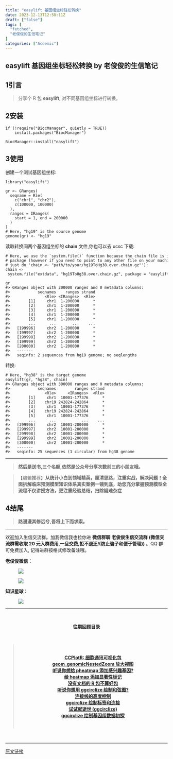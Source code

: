 ```yaml
---
title: "easylift 基因组坐标轻松转换"
date: 2023-12-13T12:58:11Z
draft: ["false"]
tags: [
  "fetched",
  "老俊俊的生信笔记"
]
categories: ["Acdemic"]
---
```

easylift 基因组坐标轻松转换 by 老俊俊的生信笔记
------
<div><section data-tool="mdnice编辑器" data-website="https://www.mdnice.com"><section><mp-common-profile data-pluginname="mpprofile" data-id="MzkyMTI1MTYxNA==" data-headimg="http://mmbiz.qpic.cn/mmbiz_png/G5jjcE4usey42oX5qyLTVibLRO9dz8ic5G4TpEHQc9rICYlpS4MHg6Et8cgXrQDqibvibXombicTro8t9cekJRlDBcw/0?wx_fmt=png" data-nickname="老俊俊的生信笔记" data-alias="JunJunLab" data-signature="老俊俊的生信技能和知识分享,我不是巨人,但你可以站在我的肩膀上更进一步!" data-from="0" data-is_biz_ban="0"></mp-common-profile></section><p><mpcps data-templateid="list" data-traceid="3d488af4-2799-4f11-b3ca-5ad11e471edd" data-goodssouce="1" data-pid="101_13893799" data-appuin="3921251614"></mpcps><span></span></p><h2 data-tool="mdnice编辑器"><span><span>1</span></span><span>引言</span><span></span></h2><blockquote data-tool="mdnice编辑器"><p>分享个 R 包 <strong>easylift</strong>, 对不同基因组坐标进行转换。</p></blockquote><h2 data-tool="mdnice编辑器"><span><span>2</span></span><span>安装</span><span></span></h2><pre data-tool="mdnice编辑器"><span></span><code><span>if</span> (!<span>require</span>(<span>"BiocManager"</span>, quietly = <span>TRUE</span>))<br>    install.packages(<span>"BiocManager"</span>)<br><br>BiocManager::install(<span>"easylift"</span>)<br></code></pre><h2 data-tool="mdnice编辑器"><span><span>3</span></span><span>使用</span><span></span></h2><p data-tool="mdnice编辑器">创建一个测试基因组坐标:</p><pre data-tool="mdnice编辑器"><span></span><code><span>library</span>(<span>"easylift"</span>)<br><br>gr &lt;- GRanges(<br>  seqname = Rle(<br>    c(<span>"chr1"</span>, <span>"chr2"</span>),<br>    c(<span>100000</span>, <span>100000</span>)<br>  ),<br>  ranges = IRanges(<br>    start = <span>1</span>, end = <span>200000</span><br>  )<br>)<br><span># Here, "hg19" is the source genome</span><br>genome(gr) &lt;- <span>"hg19"</span><br></code></pre><p data-tool="mdnice编辑器">读取转换间两个基因组坐标的 <strong>chain</strong> 文件,你也可以去 ucsc 下载:</p><pre data-tool="mdnice编辑器"><span></span><code><span># Here, we use the `system.file()` function because the chain file is in the</span><br><span># package (however if you need to point to any other file on your machine,</span><br><span># just do 'chain &lt;- "path/to/your/hg19ToHg38.over.chain.gz"'):</span><br>chain &lt;- system.file(<span>"extdata"</span>, <span>"hg19ToHg38.over.chain.gz"</span>, package = <span>"easylift"</span>)<br><br>gr<br><span>#&gt; GRanges object with 200000 ranges and 0 metadata columns:</span><br><span>#&gt;            seqnames    ranges strand</span><br><span>#&gt;               &lt;Rle&gt; &lt;IRanges&gt;  &lt;Rle&gt;</span><br><span>#&gt;        [1]     chr1  1-200000      *</span><br><span>#&gt;        [2]     chr1  1-200000      *</span><br><span>#&gt;        [3]     chr1  1-200000      *</span><br><span>#&gt;        [4]     chr1  1-200000      *</span><br><span>#&gt;        [5]     chr1  1-200000      *</span><br><span>#&gt;        ...      ...       ...    ...</span><br><span>#&gt;   [199996]     chr2  1-200000      *</span><br><span>#&gt;   [199997]     chr2  1-200000      *</span><br><span>#&gt;   [199998]     chr2  1-200000      *</span><br><span>#&gt;   [199999]     chr2  1-200000      *</span><br><span>#&gt;   [200000]     chr2  1-200000      *</span><br><span>#&gt;   -------</span><br><span>#&gt;   seqinfo: 2 sequences from hg19 genome; no seqlengths</span><br></code></pre><p data-tool="mdnice编辑器">转换:</p><pre data-tool="mdnice编辑器"><span></span><code><span># Here, "hg38" is the target genome</span><br>easylift(gr, <span>"hg38"</span>, chain)<br><span>#&gt; GRanges object with 300000 ranges and 0 metadata columns:</span><br><span>#&gt;            seqnames        ranges strand</span><br><span>#&gt;               &lt;Rle&gt;     &lt;IRanges&gt;  &lt;Rle&gt;</span><br><span>#&gt;        [1]     chr1  10001-177376      *</span><br><span>#&gt;        [2]    chr19 242824-242864      *</span><br><span>#&gt;        [3]     chr1  10001-177376      *</span><br><span>#&gt;        [4]    chr19 242824-242864      *</span><br><span>#&gt;        [5]     chr1  10001-177376      *</span><br><span>#&gt;        ...      ...           ...    ...</span><br><span>#&gt;   [299996]     chr2  10001-200000      *</span><br><span>#&gt;   [299997]     chr2  10001-200000      *</span><br><span>#&gt;   [299998]     chr2  10001-200000      *</span><br><span>#&gt;   [299999]     chr2  10001-200000      *</span><br><span>#&gt;   [300000]     chr2  10001-200000      *</span><br><span>#&gt;   -------</span><br><span>#&gt;   seqinfo: 25 sequences (1 circular) from hg38 genome</span><br></code></pre><hr data-tool="mdnice编辑器"><blockquote data-tool="mdnice编辑器"><p><strong>然后是送书,三个名额,依然是公众号分享次数前三的小朋友哦。</strong></p></blockquote><blockquote data-tool="mdnice编辑器"><p>【编辑推荐】<strong>从统计小白到领域精英，厘清思路，注重实战，解决问题！全面拆解临床预测模型知识体系真实案例一镜到底，助您充分掌握预测模型全流程不仅讲授方法，更注重经验总结，扫除疑难杂症</strong></p></blockquote><h2 data-tool="mdnice编辑器"><span><span>4</span></span><span>结尾</span><span></span></h2><blockquote data-tool="mdnice编辑器"><p><strong>路漫漫其修远兮,吾将上下而求索。</strong></p></blockquote><hr data-tool="mdnice编辑器"><p data-tool="mdnice编辑器">欢迎加入生信交流群。加我微信我也拉你进 <strong>微信群聊</strong> <strong>老俊俊生信交流群</strong> <strong>(微信交流群需收取 20 元入群费用,一旦交费,拒不退还!(防止骗子和便于管理))</strong> 。QQ 群可免费加入, 记得进群按格式修改备注哦。</p><section data-tool="mdnice编辑器"><section><p><strong>老俊俊微信：</strong></p><figure><img data-imgfileid="100028101" data-ratio="1" data-src="https://mmbiz.qpic.cn/sz_mmbiz_png/G5jjcE4usexf9oUFF57MOoTRPvXWkSwDsruLX7n8ibR8E2hZwn18wHWpwa276tq2iakD7e9icj1AWUBfRiaj6TXNbA/640?wx_fmt=png&amp;from=appmsg" data-type="png" data-w="430" src="https://mmbiz.qpic.cn/sz_mmbiz_png/G5jjcE4usexf9oUFF57MOoTRPvXWkSwDsruLX7n8ibR8E2hZwn18wHWpwa276tq2iakD7e9icj1AWUBfRiaj6TXNbA/640?wx_fmt=png&amp;from=appmsg"></figure><figure><img data-imgfileid="100028099" data-ratio="1.3668430335097002" data-src="https://mmbiz.qpic.cn/sz_mmbiz_png/G5jjcE4usexf9oUFF57MOoTRPvXWkSwDxhGdlc5945S3zx1u1lCRgibibpFwJAPibfib8q1Hl6npjJUXrrm4yRdfgw/640?wx_fmt=png&amp;from=appmsg" data-type="png" data-w="567" src="https://mmbiz.qpic.cn/sz_mmbiz_png/G5jjcE4usexf9oUFF57MOoTRPvXWkSwDxhGdlc5945S3zx1u1lCRgibibpFwJAPibfib8q1Hl6npjJUXrrm4yRdfgw/640?wx_fmt=png&amp;from=appmsg"></figure></section><section><p><strong>知识星球：</strong></p><figure><img data-imgfileid="100028100" data-ratio="1.5896226415094339" data-src="https://mmbiz.qpic.cn/sz_mmbiz_jpg/G5jjcE4usexf9oUFF57MOoTRPvXWkSwD9AtBxiatW4lxML5uOutGINX0sCXiciaWjicUWZ1LIickxzeFD9VPl3lIqoQ/640?wx_fmt=jpeg&amp;from=appmsg" data-type="jpeg" data-w="1060" src="https://mmbiz.qpic.cn/sz_mmbiz_jpg/G5jjcE4usexf9oUFF57MOoTRPvXWkSwD9AtBxiatW4lxML5uOutGINX0sCXiciaWjicUWZ1LIickxzeFD9VPl3lIqoQ/640?wx_fmt=jpeg&amp;from=appmsg"></figure></section></section><hr data-tool="mdnice编辑器"><p data-tool="mdnice编辑器"><br></p><center data-tool="mdnice编辑器"><strong> 往期回顾目录 </strong></center><p data-tool="mdnice编辑器"><br></p><blockquote data-tool="mdnice编辑器"><p><br></p><center><strong><a href="https://mp.weixin.qq.com/s?__biz=MzkyMTI1MTYxNA==&amp;mid=2247511683&amp;idx=1&amp;sn=289992da1c3a551a4e5b8236fe830e94&amp;chksm=c18494f2f6f31de444ff98d314f7bfea97ade3573babe625200dd89b1cf86ccb47f287548e61&amp;token=1910483679&amp;lang=zh_CN&amp;scene=21#wechat_redirect" data-linktype="2">CCPlotR: 细胞通讯可视化包</a></strong></center><strong><center><a href="https://mp.weixin.qq.com/s?__biz=MzkyMTI1MTYxNA==&amp;mid=2247511206&amp;idx=1&amp;sn=30806bab4936d81aa5b626b3d69d828d&amp;chksm=c18496d7f6f31fc1b8993ebf3b36a9d8a1a5db32181a0cb85297c48016f5debcfb296cf58aa3&amp;token=1910483679&amp;lang=zh_CN&amp;scene=21#wechat_redirect" data-linktype="2">geom_genomicNestedZoom 放大视图</a></center></strong><strong><center><a href="https://mp.weixin.qq.com/s?__biz=MzkyMTI1MTYxNA==&amp;mid=2247511175&amp;idx=1&amp;sn=d88e495e3ecb62a29931bab3cb51d804&amp;chksm=c18496f6f6f31fe0b5d599fb2a8e0c6f001feb8d93ea214ce2ae1a5ea9bf59845739af520c04&amp;token=1304327956&amp;lang=zh_CN&amp;scene=21#wechat_redirect" data-linktype="2">听说你想给 pheatmap 添加感兴趣基因?</a></center></strong><strong><center><a href="https://mp.weixin.qq.com/s?__biz=MzkyMTI1MTYxNA==&amp;mid=2247510846&amp;idx=1&amp;sn=9483f23b436903fd4d74034a64e99e79&amp;chksm=c184914ff6f31859d557c2665f1e09b088ef716c5037f3030f7a12d9cbcd144aa9dd257f08d2&amp;token=843968300&amp;lang=zh_CN&amp;scene=21#wechat_redirect" data-linktype="2">给 heatmap 添加显著性标记</a></center></strong><strong><center><a href="https://mp.weixin.qq.com/s?__biz=MzkyMTI1MTYxNA==&amp;mid=2247510758&amp;idx=1&amp;sn=6a1d78131792e297d7be33aceb4711ba&amp;chksm=c1849097f6f3198159bbb4d66d4d1424d11da9ea07e896128573ebc63860aa2985e31ea5331d&amp;token=843968300&amp;lang=zh_CN&amp;scene=21#wechat_redirect" data-linktype="2">没有文档的 R 包不算好包</a></center></strong><strong><center><a href="https://mp.weixin.qq.com/s?__biz=MzkyMTI1MTYxNA==&amp;mid=2247510747&amp;idx=1&amp;sn=464460e587caf23d74ae7dde559a55c6&amp;chksm=c18490aaf6f319bc66e40f855881ff946d4cc6b2076868ffc18cb699fd89d4126ea2c1e941b8&amp;token=1323965478&amp;lang=zh_CN&amp;scene=21#wechat_redirect" data-linktype="2">听说你想用 ggcirclize 绘制和弦图?</a></center></strong><strong><center><a href="https://mp.weixin.qq.com/s?__biz=MzkyMTI1MTYxNA==&amp;mid=2247510718&amp;idx=1&amp;sn=fb687cfb1316cf04edf4efd1bd4b8fec&amp;chksm=c18490cff6f319d96545ab5a9641a0a027b94436859af9778b052580a7e788df9538b6a77dce&amp;token=1323965478&amp;lang=zh_CN&amp;scene=21#wechat_redirect" data-linktype="2">连接线的高度控制</a></center></strong><strong><center><a href="https://mp.weixin.qq.com/s?__biz=MzkyMTI1MTYxNA==&amp;mid=2247510698&amp;idx=1&amp;sn=82441bbec35c1eb10d55f4a7a8b03aa2&amp;chksm=c18490dbf6f319cda3153f1050654875f70a9089153fcb74e8213f3bd2b9a1942fba9d819d1f&amp;token=815829873&amp;lang=zh_CN&amp;scene=21#wechat_redirect" data-linktype="2">ggcirclize 绘制标签和连接</a></center></strong><strong><center><a href="https://mp.weixin.qq.com/s?__biz=MzkyMTI1MTYxNA==&amp;mid=2247510648&amp;idx=1&amp;sn=defd6928958897ee4e6231e06d12c451&amp;chksm=c1849009f6f3191fdb8c878cc767e8b68e2241009305a9d4492db26b55e23b11658f7eca6368&amp;token=815829873&amp;lang=zh_CN&amp;scene=21#wechat_redirect" data-linktype="2">试试就逝世 (ggcirclize)</a></center></strong><strong><center><a href="https://mp.weixin.qq.com/s?__biz=MzkyMTI1MTYxNA==&amp;mid=2247510637&amp;idx=1&amp;sn=e9d02f505f0b69fc8735980a3aa59ca7&amp;chksm=c184901cf6f3190a5de6abaec2c4a353f68b9dff9a29bd453f7b71bb69ff209c4f79c7484f48&amp;token=1656012957&amp;lang=zh_CN&amp;scene=21#wechat_redirect" data-linktype="2">ggcirclize 绘制基因组数据初探</a></center></strong><p><br></p></blockquote></section><p><br></p><p><mp-style-type data-value="3"></mp-style-type></p></div>  
<hr>
<a href="https://mp.weixin.qq.com/s/YYz-BdifIwQMZRh6soDQ9w",target="_blank" rel="noopener noreferrer">原文链接</a>
